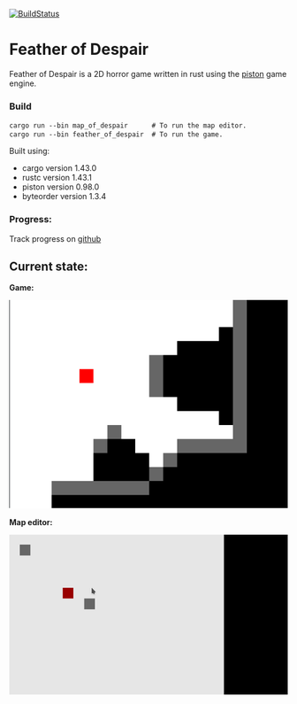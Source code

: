 [![BuildStatus](https://zuul.dhackz.org/api/tenant/dhackz/badge?project=dhackz/feather_of_despair&pipeline=post-merge)](https://zuul.dhackz.org/t/dhackz/buildsets?project=dhackz%2Ffeather_of_despair&pipeline=post-merge)

# Feather of Despair

Feather of Despair is a 2D horror game written in rust using the [piston](https://github.com/PistonDevelopers/piston) game engine.

### Build
```
cargo run --bin map_of_despair      # To run the map editor.
cargo run --bin feather_of_despair  # To run the game.
```
Built using:
* cargo version 1.43.0
* rustc version 1.43.1
* piston version 0.98.0
* byteorder version 1.3.4

### Progress:
Track progress on [github](https://github.com/dhackz/feather_of_despair/projects/1)

## Current state:

**Game:**

<img src="extra/game.0.6.0.gif" />

**Map editor:**

<img src="extra/map.editor.0.3.2.gif" />

